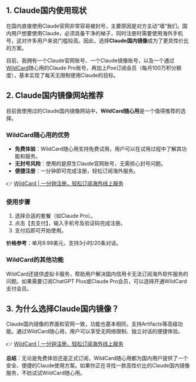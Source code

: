 ## 1. Claude国内使用现状

在国内直接使用Claude官网非常容易被封号，主要原因是对方主动“墙”我们。国内用户想要使用Claude，必须具备干净的梯子，同时注册时需要使用海外手机号，这对许多用户来说门槛较高。因此，选择**Claude国内镜像**成为了更具性价比的方案。

目前，我拥有一个Claude官网账号、一个Claude镜像账号，以及一个通过[WildCard](https://bit.ly/bewildcard)随心用的Claude Pro账号，再加上Poe订阅会员（每月100万积分额度），基本实现了每天无限制使用Claude的目标。

## 2. Claude国内镜像网站推荐

目前我使用过的Claude国内镜像网站中，**WildCard随心用**是一个值得推荐的选择。

### WildCard随心用的优势

- **免费体验**：WildCard随心用支持免费试用，用户可以在试用过程中了解其功能和服务。
- **无封号风险**：使用的是原生Claude官网账号，无需担心封号问题。
- **便捷注册**：一分钟即可完成注册，轻松订阅海外服务。

👉 [WildCard | 一分钟注册，轻松订阅海外线上服务](https://bit.ly/bewildcard)

### 使用步骤

1. 选择合适的套餐（如Claude Pro）。
2. 点击【去支付】，输入手机号及验证码完成注册。
3. 支付后即可开始使用。

**价格参考**：单月9.99美元，支持3小时/20条对话。

### WildCard的其他功能

WildCard还提供虚拟卡服务，帮助用户解决国内信用卡无法订阅海外软件服务的问题。如果需要订阅ChatGPT Plus或Claude Pro会员，可以选择开通WildCard支付会员。

## 3. 为什么选择Claude国内镜像？

Claude国内镜像的界面和官网一致，功能也基本相同，支持Artifacts等高级功能。通过WildCard随心用，用户可以享受无网络限制、独立对话的便捷体验。

👉 [WildCard | 一分钟注册，轻松订阅海外线上服务](https://bit.ly/bewildcard)

**总结**：无论是免费体验还是正式订阅，WildCard随心用都为国内用户提供了一个安全、便捷的Claude使用方案。如果你正在寻找一款高性价比的Claude国内镜像服务，不妨试试WildCard随心用。